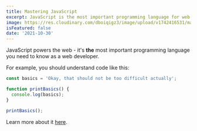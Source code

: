 ```yaml
---
title: Mastering JavaScript
excerpt: JavaScript is the most important programming language for web development. You probably don't know it well enough!
image: https://res.cloudinary.com/dboiqigz3/image/upload/v1742416531/mastering-js-thumb_jqhq7f.png
isFeatured: false
date: '2021-10-30'
---
```


JavaScript powers the web - it's **the** most important programming language you need to know as a web developer.

For example, you should understand code like this:

```js
const basics = 'Okay, that should not be too difficult actually';

function printBasics() {
  console.log(basics);
}

printBasics();
```

Learn more about it [here](https://academind.com).
